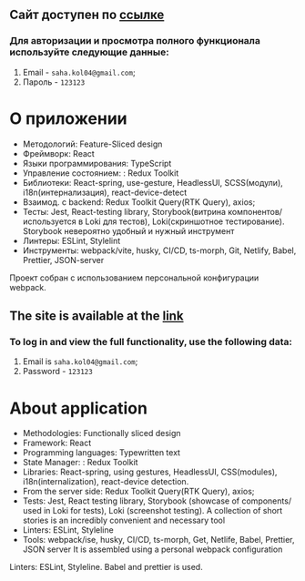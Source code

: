 ## Сайт доступен по [ссылке](https://musical-marigold-5e54e4.netlify.app/)

### Для авторизации и просмотра полного функционала используйте следующие данные:
1. Email - `saha.kol04@gmail.com`;
2. Пароль - `123123`

# О приложении

* Методологий: Feature-Sliced design
* Фреймворк: React
* Языки программирования: TypeScript
* Управление состоянием: : Redux Toolkit 
* Библиотеки: React-spring, use-gesture, HeadlessUI, SCSS(модули), i18n(интернализация), react-device-detect
* Взаимод. с backend: Redux Toolkit Query(RTK Query), axios;
* Тесты: Jest, React-testing library, Storybook(витрина компонентов/ используется в Loki для тестов), Loki(скриншотное тестирование). Storybook невероятно удобный и нужный инструмент 
* Линтеры: ESLint, Stylelint
* Инструменты: webpack/vite, husky, CI/CD, ts-morph, Git, Netlify, Babel, Prettier, JSON-server

Проект собран с использованием персональной конфигурации webpack.

## The site is available at the [link](https://musical-marigold-5e54e4.netlify.app/)

### To log in and view the full functionality, use the following data:
1. Email is `saha.kol04@gmail.com`;
2. Password - `123123`

# About application

* Methodologies: Functionally sliced design
* Framework: React
* Programming languages: Typewritten text
* State Manager: : Redux Toolkit
* Libraries: React-spring, using gestures, HeadlessUI, CSS(modules), i18n(internalization), react-device detection. 
* From the server side: Redux Toolkit Query(RTK Query), axios;
* Tests: Jest, React testing library, Storybook (showcase of components/ used in Loki for tests), Loki (screenshot testing). A collection of short stories is an incredibly convenient and necessary tool
* Linters: ESLint, Styleline
* Tools: webpack/ise, husky, CI/CD, ts-morph, Get, Netlife, Babel, Prettier, JSON server
It is assembled using a personal webpack configuration

Linters: ESLint, Styleline. Babel and prettier is used.

